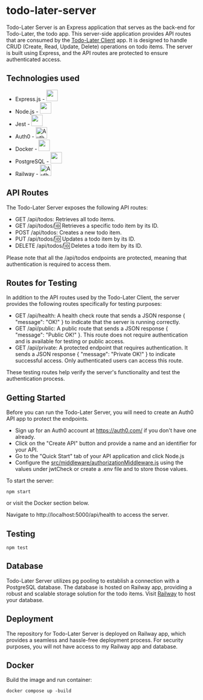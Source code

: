 # todo-later-server

Todo-Later Server is an Express application that serves as the back-end for Todo-Later, the todo app. This server-side application provides API routes that are consumed by the [Todo-Later Client](https://github.com/Kylewuzhere/todo-later-client) app. It is designed to handle CRUD (Create, Read, Update, Delete) operations on todo items. The server is built using Express, and the API routes are protected to ensure authenticated access.

## Technologies used

- Express.js - <img src="https://cdn.jsdelivr.net/gh/devicons/devicon/icons/express/express-original.svg" height="30"/>
- Node.js - <img src="https://cdn.jsdelivr.net/gh/devicons/devicon/icons/nodejs/nodejs-original.svg" height="30"/>
- Jest - <img src="https://cdn.jsdelivr.net/gh/devicons/devicon/icons/jest/jest-plain.svg" height="30"/>
- Auth0 - <picture><source media="(prefers-color-scheme: light)" srcset="https://cdn.auth0.com/website/sdks/logos/auth0_light_mode.png" height="30">
    <source media="(prefers-color-scheme: dark)" srcset="https://cdn.auth0.com/website/sdks/logos/auth0_dark_mode.png" height="30">
    <img alt="Auth0 Logo" src="https://cdn.auth0.com/website/sdks/logos/auth0_light_mode.png" height="30"></picture>
- Docker - <img src="https://cdn.jsdelivr.net/gh/devicons/devicon/icons/docker/docker-original.svg" height="30"/>
- PostgreSQL - <img src="https://cdn.jsdelivr.net/gh/devicons/devicon/icons/postgresql/postgresql-original.svg" height="30"/>
- Railway - <picture><source media="(prefers-color-scheme: light)" srcset="https://railway.app/brand/logo-light.png" height="30">
    <source media="(prefers-color-scheme: dark)" srcset="https://railway.app/brand/logo-dark.png" height="30">
    <img alt="Auth0 Logo" src="https://railway.app/brand/logo-light.png" height="30"></picture>

          


## API Routes

The Todo-Later Server exposes the following API routes:

- GET /api/todos: Retrieves all todo items.
- GET /api/todos/:id: Retrieves a specific todo item by its ID.
- POST /api/todos: Creates a new todo item.
- PUT /api/todos/:id: Updates a todo item by its ID.
- DELETE /api/todos/:id: Deletes a todo item by its ID.

Please note that all the /api/todos endpoints are protected, meaning that authentication is required to access them.

## Routes for Testing

In addition to the API routes used by the Todo-Later Client, the server provides the following routes specifically for testing purposes:

- GET /api/health: A health check route that sends a JSON response { "message": "OK!" } to indicate that the server is running correctly.
- GET /api/public: A public route that sends a JSON response { "message": "Public OK!" }. This route does not require authentication and is available for testing or public access.
- GET /api/private: A protected endpoint that requires authentication. It sends a JSON response { "message": "Private OK!" } to indicate successful access. Only authenticated users can access this route.

These testing routes help verify the server's functionality and test the authentication process.

## Getting Started

Before you can run the Todo-Later Server, you will need to create an Auth0 API app to protect the endpoints.

- Sign up for an Auth0 account at https://auth0.com/ if you don't have one already.
- Click on the "Create API" button and provide a name and an identifier for your API.
- Go to the "Quick Start" tab of your API application and click Node.js
- Configure the [src/middleware/authorizationMiddleware.js](https://github.com/Kylewuzhere/todo-later-server/blob/6ca835e90cc419ad2c85d37e77af8acae4d80402/src/middleware/authorizationMiddleware.js) using the values under jwtCheck or create a .env file and to store those values.

To start the server:

```
npm start
```

or visit the Docker section below.

Navigate to  http://localhost:5000/api/health to access the server.

## Testing

```
npm test
```

## Database

Todo-Later Server utilizes pg pooling to establish a connection with a PostgreSQL database. The database is hosted on Railway app, providing a robust and scalable storage solution for the todo items. Visit [Railway](https://railway.app/) to host your database.

## Deployment

The repository for Todo-Later Server is deployed on Railway app, which provides a seamless and hassle-free deployment process. For security purposes, you will not have access to my Railway app and database.

## Docker

Build the image and run container:

```
docker compose up -build
```
